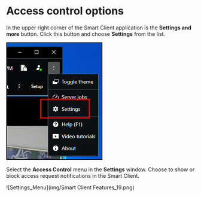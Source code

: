 # Access control options

In the upper right corner of the Smart Client application is the **Settings and more** button. Click this button and choose **Settings** from the list.

![Settings_Button](img/CX.SCOptionsMenu.png)

Select the **Access Control** menu in the **Settings** window. Choose to show or block access request notifications in the Smart Client.

![Settings_Menu](img/Smart Client Features_19.png)